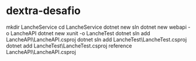 # dextra-desafio

mkdir LancheService
cd LancheService
dotnet new sln
dotnet new webapi -o LancheAPI
dotnet new xunit -o LancheTest
dotnet sln add LancheAPI\LancheAPI.csproj
dotnet sln add LancheTest\LancheTest.csproj
dotnet add LancheTest\LancheTest.csproj reference LancheAPI\LancheAPI.csproj